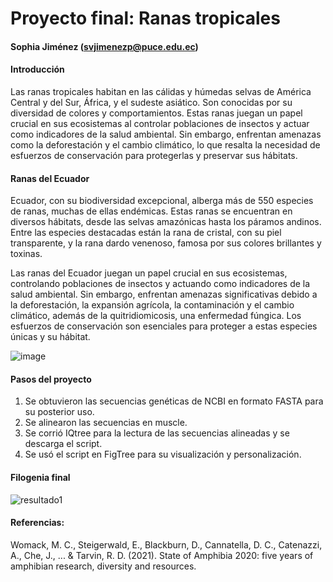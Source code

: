 # Proyecto final: Ranas tropicales

#### Sophia Jiménez (svjimenezp@puce.edu.ec)

#### Introducción

Las ranas tropicales habitan en las cálidas y húmedas selvas de América Central y del Sur, África, y el sudeste asiático. Son conocidas por su diversidad de colores y comportamientos. Estas ranas juegan un papel crucial en sus ecosistemas al controlar poblaciones de insectos y actuar como indicadores de la salud ambiental. Sin embargo, enfrentan amenazas como la deforestación y el cambio climático, lo que resalta la necesidad de esfuerzos de conservación para protegerlas y preservar sus hábitats.

#### Ranas del Ecuador

Ecuador, con su biodiversidad excepcional, alberga más de 550 especies de ranas, muchas de ellas endémicas. Estas ranas se encuentran en diversos hábitats, desde las selvas amazónicas hasta los páramos andinos. Entre las especies destacadas están la rana de cristal, con su piel transparente, y la rana dardo venenoso, famosa por sus colores brillantes y toxinas.

Las ranas del Ecuador juegan un papel crucial en sus ecosistemas, controlando poblaciones de insectos y actuando como indicadores de la salud ambiental. Sin embargo, enfrentan amenazas significativas debido a la deforestación, la expansión agrícola, la contaminación y el cambio climático, además de la quitridiomicosis, una enfermedad fúngica. Los esfuerzos de conservación son esenciales para proteger a estas especies únicas y su hábitat.


![image](https://github.com/SophiaVJP/Proyecto-final/assets/173955900/b7592a0e-176a-4767-bba8-159b70e16f2f)


#### Pasos del proyecto

1. Se obtuvieron las secuencias genéticas de NCBI en formato FASTA para su posterior uso.
2. Se alinearon las secuencias en muscle.
3. Se corrió IQtree para la lectura de las secuencias alineadas y se descarga el script.
4. Se usó el script en FigTree para su visualización y personalización.

#### Filogenia final

![resultado1](https://github.com/SophiaVJP/Proyecto-final/assets/173955900/8d4f4412-f74a-4250-8532-0fe3d4859ef0)

#### Referencias:
Womack, M. C., Steigerwald, E., Blackburn, D., Cannatella, D. C., Catenazzi, A., Che, J., ... & Tarvin, R. D. (2021). State of Amphibia 2020: five years of amphibian research, diversity and resources.

